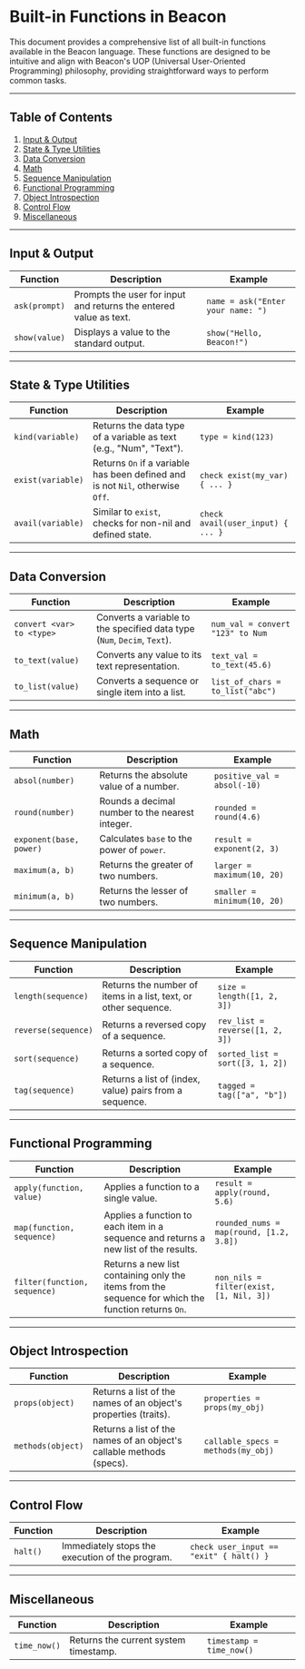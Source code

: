 # Built-in Functions in Beacon

This document provides a comprehensive list of all built-in functions available in the Beacon language. These functions are designed to be intuitive and align with Beacon's UOP (Universal User-Oriented Programming) philosophy, providing straightforward ways to perform common tasks.

---

## Table of Contents

1. [Input & Output](#input--output)
2. [State & Type Utilities](#state--type-utilities)
3. [Data Conversion](#data-conversion)
4. [Math](#math)
5. [Sequence Manipulation](#sequence-manipulation)
6. [Functional Programming](#functional-programming)
7. [Object Introspection](#object-introspection)
8. [Control Flow](#control-flow)
9. [Miscellaneous](#miscellaneous)

---

## Input & Output

| Function      | Description                                                       | Example                           |
| ------------- | ----------------------------------------------------------------- | --------------------------------- |
| `ask(prompt)` | Prompts the user for input and returns the entered value as text. | `name = ask("Enter your name: ")` |
| `show(value)` | Displays a value to the standard output.                          | `show("Hello, Beacon!")`          |

---

## State & Type Utilities

| Function          | Description                                                                    | Example                           |
| ----------------- | ------------------------------------------------------------------------------ | --------------------------------- |
| `kind(variable)`  | Returns the data type of a variable as text (e.g., "Num", "Text").             | `type = kind(123)`                |
| `exist(variable)` | Returns `On` if a variable has been defined and is not `Nil`, otherwise `Off`. | `check exist(my_var) { ... }`     |
| `avail(variable)` | Similar to `exist`, checks for non-nil and defined state.                      | `check avail(user_input) { ... }` |

---

## Data Conversion

| Function                  | Description                                                              | Example                          |
| ------------------------- | ------------------------------------------------------------------------ | -------------------------------- |
| `convert <var> to <type>` | Converts a variable to the specified data type (`Num`, `Decim`, `Text`). | `num_val = convert "123" to Num` |
| `to_text(value)`          | Converts any value to its text representation.                           | `text_val = to_text(45.6)`       |
| `to_list(value)`          | Converts a sequence or single item into a list.                          | `list_of_chars = to_list("abc")` |

---

## Math

| Function                | Description                                     | Example                     |
| ----------------------- | ----------------------------------------------- | --------------------------- |
| `absol(number)`         | Returns the absolute value of a number.         | `positive_val = absol(-10)` |
| `round(number)`         | Rounds a decimal number to the nearest integer. | `rounded = round(4.6)`      |
| `exponent(base, power)` | Calculates `base` to the power of `power`.      | `result = exponent(2, 3)`   |
| `maximum(a, b)`         | Returns the greater of two numbers.             | `larger = maximum(10, 20)`  |
| `minimum(a, b)`         | Returns the lesser of two numbers.              | `smaller = minimum(10, 20)` |

---

## Sequence Manipulation

| Function            | Description                                                     | Example                         |
| ------------------- | --------------------------------------------------------------- | ------------------------------- |
| `length(sequence)`  | Returns the number of items in a list, text, or other sequence. | `size = length([1, 2, 3])`      |
| `reverse(sequence)` | Returns a reversed copy of a sequence.                          | `rev_list = reverse([1, 2, 3])` |
| `sort(sequence)`    | Returns a sorted copy of a sequence.                            | `sorted_list = sort([3, 1, 2])` |
| `tag(sequence)`     | Returns a list of (index, value) pairs from a sequence.         | `tagged = tag(["a", "b"])`      |

---

## Functional Programming

| Function                     | Description                                                                                         | Example                                 |
| ---------------------------- | --------------------------------------------------------------------------------------------------- | --------------------------------------- |
| `apply(function, value)`     | Applies a function to a single value.                                                               | `result = apply(round, 5.6)`            |
| `map(function, sequence)`    | Applies a function to each item in a sequence and returns a new list of the results.                | `rounded_nums = map(round, [1.2, 3.8])` |
| `filter(function, sequence)` | Returns a new list containing only the items from the sequence for which the function returns `On`. | `non_nils = filter(exist, [1, Nil, 3])` |

---

## Object Introspection

| Function          | Description                                                          | Example                            |
| ----------------- | -------------------------------------------------------------------- | ---------------------------------- |
| `props(object)`   | Returns a list of the names of an object's properties (traits).      | `properties = props(my_obj)`       |
| `methods(object)` | Returns a list of the names of an object's callable methods (specs). | `callable_specs = methods(my_obj)` |

---

## Control Flow

| Function | Description                                     | Example                                 |
| -------- | ----------------------------------------------- | --------------------------------------- |
| `halt()` | Immediately stops the execution of the program. | `check user_input == "exit" { halt() }` |

---

## Miscellaneous

| Function     | Description                           | Example                  |
| ------------ | ------------------------------------- | ------------------------ |
| `time_now()` | Returns the current system timestamp. | `timestamp = time_now()` |
